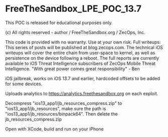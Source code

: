 # FreeTheSandbox_LPE_POC_13.7

This POC is released for educational purposes only.

(c) All rights reserved - author / FreeTheSandbox.org / ZecOps, Inc.

This code is provided with no warranty. Use at your own risk.
Full writeups:  This series of posts will be published at blog.zecops.com. The technical iOS writeups will cover the entire chain from user-space to kernel, as well as persistence on the device following a reboot. The full reports are currently available to iOS Threat Intelligence subscribers of ZecOps Mobile Threat Intelligence.
"With great power comes great responsibility" - Ben

iOS jailbreak, works on iOS 13.7 and earlier, hardcoded offsets to be added for some devices.

Uploads analytics to https://analytics.freethesandbox.org on each exploit.

Decompress "ios13_app1/jb_resources_compress.zip" to "ios13_app1/jb_resources", make sure the path is "ios13_app1/jb_resources/binpack64". Then delete the jb_resources_compress.zip

Open with XCode, build and run on your iPhone
